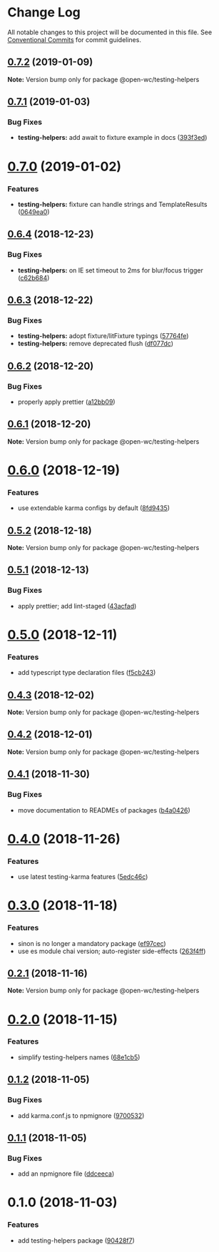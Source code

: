 # Change Log

All notable changes to this project will be documented in this file.
See [Conventional Commits](https://conventionalcommits.org) for commit guidelines.

## [0.7.2](https://github.com/open-wc/open-wc/tree/master/packages/testing-helpers/compare/@open-wc/testing-helpers@0.7.1...@open-wc/testing-helpers@0.7.2) (2019-01-09)

**Note:** Version bump only for package @open-wc/testing-helpers





## [0.7.1](https://github.com/open-wc/open-wc/tree/master/packages/testing-helpers/compare/@open-wc/testing-helpers@0.7.0...@open-wc/testing-helpers@0.7.1) (2019-01-03)


### Bug Fixes

* **testing-helpers:** add await to fixture example in docs ([393f3ed](https://github.com/open-wc/open-wc/tree/master/packages/testing-helpers/commit/393f3ed))





# [0.7.0](https://github.com/open-wc/open-wc/tree/master/packages/testing-helpers/compare/@open-wc/testing-helpers@0.6.4...@open-wc/testing-helpers@0.7.0) (2019-01-02)


### Features

* **testing-helpers:** fixture can handle strings and TemplateResults ([0649ea0](https://github.com/open-wc/open-wc/tree/master/packages/testing-helpers/commit/0649ea0))





## [0.6.4](https://github.com/open-wc/open-wc/tree/master/packages/testing-helpers/compare/@open-wc/testing-helpers@0.6.3...@open-wc/testing-helpers@0.6.4) (2018-12-23)


### Bug Fixes

* **testing-helpers:** on IE set timeout to 2ms for blur/focus trigger ([c62b684](https://github.com/open-wc/open-wc/tree/master/packages/testing-helpers/commit/c62b684))





## [0.6.3](https://github.com/open-wc/open-wc/tree/master/packages/testing-helpers/compare/@open-wc/testing-helpers@0.6.2...@open-wc/testing-helpers@0.6.3) (2018-12-22)


### Bug Fixes

* **testing-helpers:** adopt fixture/litFixture typings ([57764fe](https://github.com/open-wc/open-wc/tree/master/packages/testing-helpers/commit/57764fe))
* **testing-helpers:** remove deprecated flush ([df077dc](https://github.com/open-wc/open-wc/tree/master/packages/testing-helpers/commit/df077dc))





## [0.6.2](https://github.com/open-wc/open-wc/tree/master/packages/testing-helpers/compare/@open-wc/testing-helpers@0.6.1...@open-wc/testing-helpers@0.6.2) (2018-12-20)


### Bug Fixes

* properly apply prettier ([a12bb09](https://github.com/open-wc/open-wc/tree/master/packages/testing-helpers/commit/a12bb09))





## [0.6.1](https://github.com/open-wc/open-wc/tree/master/packages/testing-helpers/compare/@open-wc/testing-helpers@0.6.0...@open-wc/testing-helpers@0.6.1) (2018-12-20)

**Note:** Version bump only for package @open-wc/testing-helpers





# [0.6.0](https://github.com/open-wc/open-wc/tree/master/packages/testing-helpers/compare/@open-wc/testing-helpers@0.5.2...@open-wc/testing-helpers@0.6.0) (2018-12-19)


### Features

* use extendable karma configs by default ([8fd9435](https://github.com/open-wc/open-wc/tree/master/packages/testing-helpers/commit/8fd9435))





## [0.5.2](https://github.com/open-wc/open-wc/tree/master/packages/testing-helpers/compare/@open-wc/testing-helpers@0.5.1...@open-wc/testing-helpers@0.5.2) (2018-12-18)

**Note:** Version bump only for package @open-wc/testing-helpers





## [0.5.1](https://github.com/open-wc/open-wc/tree/master/packages/testing-helpers/compare/@open-wc/testing-helpers@0.5.0...@open-wc/testing-helpers@0.5.1) (2018-12-13)


### Bug Fixes

* apply prettier; add lint-staged ([43acfad](https://github.com/open-wc/open-wc/tree/master/packages/testing-helpers/commit/43acfad))





# [0.5.0](https://github.com/open-wc/open-wc/tree/master/packages/testing-helpers/compare/@open-wc/testing-helpers@0.4.3...@open-wc/testing-helpers@0.5.0) (2018-12-11)


### Features

* add typescript type declaration files ([f5cb243](https://github.com/open-wc/open-wc/tree/master/packages/testing-helpers/commit/f5cb243))





## [0.4.3](https://github.com/open-wc/open-wc/tree/master/packages/testing-helpers/compare/@open-wc/testing-helpers@0.4.2...@open-wc/testing-helpers@0.4.3) (2018-12-02)

**Note:** Version bump only for package @open-wc/testing-helpers





## [0.4.2](https://github.com/open-wc/open-wc/tree/master/packages/testing-helpers/compare/@open-wc/testing-helpers@0.4.1...@open-wc/testing-helpers@0.4.2) (2018-12-01)

**Note:** Version bump only for package @open-wc/testing-helpers





## [0.4.1](https://github.com/open-wc/open-wc/tree/master/packages/testing-helpers/compare/@open-wc/testing-helpers@0.4.0...@open-wc/testing-helpers@0.4.1) (2018-11-30)


### Bug Fixes

* move documentation to READMEs of packages ([b4a0426](https://github.com/open-wc/open-wc/tree/master/packages/testing-helpers/commit/b4a0426))





# [0.4.0](https://github.com/open-wc/open-wc/tree/master/packages/testing-helpers/compare/@open-wc/testing-helpers@0.3.0...@open-wc/testing-helpers@0.4.0) (2018-11-26)


### Features

* use latest testing-karma features ([5edc46c](https://github.com/open-wc/open-wc/tree/master/packages/testing-helpers/commit/5edc46c))





# [0.3.0](https://github.com/open-wc/open-wc/tree/master/packages/testing-helpers/compare/@open-wc/testing-helpers@0.2.1...@open-wc/testing-helpers@0.3.0) (2018-11-18)


### Features

* sinon is no longer a mandatory package ([ef97cec](https://github.com/open-wc/open-wc/tree/master/packages/testing-helpers/commit/ef97cec))
* use es module chai version; auto-register side-effects ([263f4ff](https://github.com/open-wc/open-wc/tree/master/packages/testing-helpers/commit/263f4ff))





## [0.2.1](https://github.com/open-wc/open-wc/tree/master/packages/testing-helpers/compare/@open-wc/testing-helpers@0.2.0...@open-wc/testing-helpers@0.2.1) (2018-11-16)

**Note:** Version bump only for package @open-wc/testing-helpers





# [0.2.0](https://github.com/open-wc/open-wc/tree/master/packages/testing-helpers/compare/@open-wc/testing-helpers@0.1.2...@open-wc/testing-helpers@0.2.0) (2018-11-15)


### Features

* simplify testing-helpers names ([68e1cb5](https://github.com/open-wc/open-wc/tree/master/packages/testing-helpers/commit/68e1cb5))





## [0.1.2](https://github.com/open-wc/open-wc/tree/master/packages/testing-helpers/compare/@open-wc/testing-helpers@0.1.1...@open-wc/testing-helpers@0.1.2) (2018-11-05)


### Bug Fixes

* add karma.conf.js to npmignore ([9700532](https://github.com/open-wc/open-wc/tree/master/packages/testing-helpers/commit/9700532))





## [0.1.1](https://github.com/open-wc/open-wc/tree/master/packages/testing-helpers/compare/@open-wc/testing-helpers@0.1.0...@open-wc/testing-helpers@0.1.1) (2018-11-05)


### Bug Fixes

* add an npmignore file ([ddceeca](https://github.com/open-wc/open-wc/tree/master/packages/testing-helpers/commit/ddceeca))





# 0.1.0 (2018-11-03)


### Features

* add testing-helpers package ([90428f7](https://github.com/open-wc/open-wc/tree/master/packages/testing-helpers/commit/90428f7))
